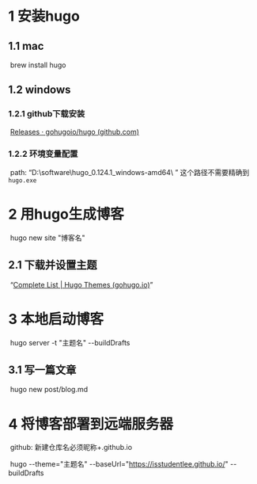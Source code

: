 # 1 安装hugo 

## 1.1 mac 

​	brew install hugo

## 1.2 windows

### 1.2.1 github下载安装

​	[Releases · gohugoio/hugo (github.com)](https://github.com/gohugoio/hugo/releases)

### 1.2.2 环境变量配置

​	path: “D:\software\hugo_0.124.1_windows-amd64\ ”  这个路径不需要精确到`hugo.exe`

# 2 用hugo生成博客

​	hugo new site "博客名"

## 2.1 下载并设置主题

​	“[Complete List | Hugo Themes (gohugo.io)](https://themes.gohugo.io/)”

# 3 本地启动博客

​	hugo server -t "主题名" --buildDrafts

## 3.1 写一篇文章

​	hugo new post/blog.md

# 4 将博客部署到远端服务器

​	github: 新建仓库名必须昵称+.github.io

​	hugo --theme="主题名" --baseUrl="https://isstudentlee.github.io/" --buildDrafts